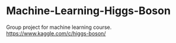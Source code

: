 # Machine-Learning-Higgs-Boson
Group project for machine learning course. 
https://www.kaggle.com/c/higgs-boson/
